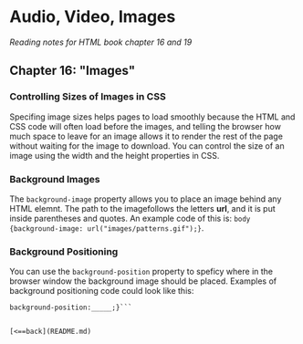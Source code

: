 # Audio, Video, Images
*Reading notes for HTML book chapter 16 and 19*

## Chapter 16: "Images"

### Controlling Sizes of Images in CSS

Specifing image sizes helps pages to load smoothly because the HTML and CSS code will often load before the images, and telling the browser how much space to leave for an image allows it to render the rest of the page without waiting for the image to download. You can control the size of an image using the width and the height properties in CSS.

### Background Images

The ```background-image``` property allows you to place an image behind any HTML elemnt. The path to the imagefollows the letters **url**, and it is put inside parentheses and quotes. An example code of this is: ```body {background-image: url("images/patterns.gif");}```.

### Background Positioning

You can use the ```background-position``` property to speficy where in the browser window the background image should be placed. Examples of background positioning code could look like this:

```body {
background-position:_____;}```


[<==back](README.md)
